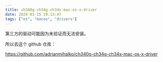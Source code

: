 ```yaml
---
title: ch340g-ch34g-ch34x-mac-os-x-driver
date: 2024-01-15 19:13:47
tags: ["os", "macos", "drivers"]
---
```

第三方的驱动可能因为未验证而无法安装。

所以去这个 github 仓库：

https://github.com/adrianmihalko/ch340g-ch34g-ch34x-mac-os-x-driver

